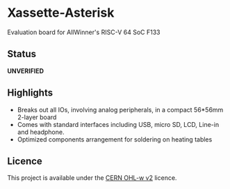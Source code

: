 # Xassette-Asterisk
Evaluation board for AllWinner's RISC-V 64 SoC F133

## Status
**UNVERIFIED**

## Highlights
* Breaks out all IOs, involving analog peripherals, in a compact 56*56mm 2-layer board
* Comes with standard interfaces including USB, micro SD, LCD, Line-in and headphone.
* Optimized components arrangement for soldering on heating tables

## Licence
This project is available under the [CERN OHL-w v2](https://ohwr.org/project/cernohl/wikis/Documents/CERN-OHL-version-2) licence. 
